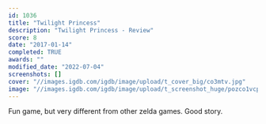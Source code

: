 ```yaml
---
id: 1036
title: "Twilight Princess"
description: "Twilight Princess - Review"
score: 8
date: "2017-01-14"
completed: TRUE
awards: ""
modified_date: "2022-07-04"
screenshots: []
cover: "//images.igdb.com/igdb/image/upload/t_cover_big/co3mtv.jpg"
image: "//images.igdb.com/igdb/image/upload/t_screenshot_huge/pozco1vcpglnqv6igo9g.jpg"
---
```

Fun game, but very different from other zelda games. Good story.